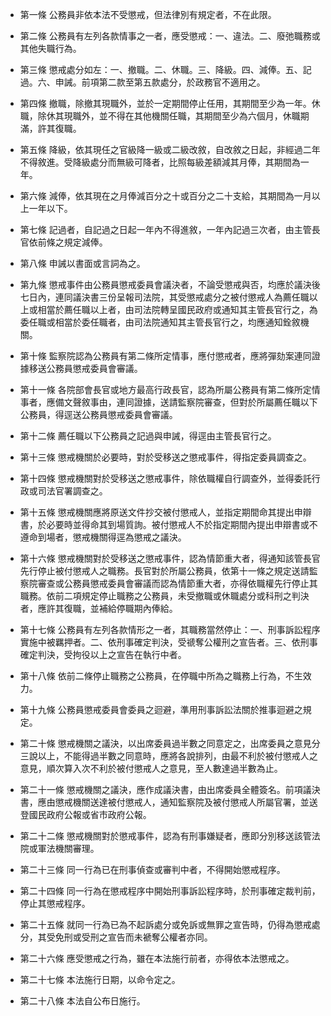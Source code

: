 * 第一條 公務員非依本法不受懲戒，但法律別有規定者，不在此限。

* 第二條 公務員有左列各款情事之一者，應受懲戒：一、違法。二、廢弛職務或其他失職行為。

* 第三條 懲戒處分如左：一、撤職。二、休職。三、降級。四、減俸。五、記過。六、申誡。前項第二款至第五款處分，於政務官不適用之。

* 第四條 撤職，除撤其現職外，並於一定期間停止任用，其期間至少為一年。休職，除休其現職外，並不得在其他機關任職，其期間至少為六個月，休職期滿，許其復職。

* 第五條 降級，依其現任之官級降一級或二級改敘，自改敘之日起，非經過二年不得敘進。受降級處分而無級可降者，比照每級差額減其月俸，其期間為一年。

* 第六條 減俸，依其現在之月俸減百分之十或百分之二十支給，其期間為一月以上一年以下。

* 第七條 記過者，自記過之日起一年內不得進敘，一年內記過三次者，由主管長官依前條之規定減俸。

* 第八條 申誡以書面或言詞為之。

* 第九條 懲戒事件由公務員懲戒委員會議決者，不論受懲戒與否，均應於議決後七日內，連同議決書三份呈報司法院，其受懲戒處分之被付懲戒人為薦任職以上或相當於薦任職以上者，由司法院轉呈國民政府或通知其主管長官行之，為委任職或相當於委任職者，由司法院通知其主管長官行之，均應通知銓敘機關。

* 第十條 監察院認為公務員有第二條所定情事，應付懲戒者，應將彈劾案連同證據移送公務員懲戒委員會審議。

* 第十一條 各院部會長官或地方最高行政長官，認為所屬公務員有第二條所定情事者，應備文聲敘事由，連同證據，送請監察院審查，但對於所屬薦任職以下公務員，得逕送公務員懲戒委員會審議。

* 第十二條 薦任職以下公務員之記過與申誡，得逕由主管長官行之。

* 第十三條 懲戒機關於必要時，對於受移送之懲戒事件，得指定委員調查之。

* 第十四條 懲戒機關對於受移送之懲戒事件，除依職權自行調查外，並得委託行政或司法官署調查之。

* 第十五條 懲戒機關應將原送文件抄交被付懲戒人，並指定期間命其提出申辯書，於必要時並得命其到場質詢。被付懲戒人不於指定期間內提出申辯書或不遵命到場者，懲戒機關得逕為懲戒之議決。

* 第十六條 懲戒機關對於受移送之懲戒事件，認為情節重大者，得通知該管長官先行停止被付懲戒人之職務。長官對於所屬公務員，依第十一條之規定送請監察院審查或公務員懲戒委員會審議而認為情節重大者，亦得依職權先行停止其職務。依前二項規定停止職務之公務員，未受撤職或休職處分或科刑之判決者，應許其復職，並補給停職期內俸給。

* 第十七條 公務員有左列各款情形之一者，其職務當然停止：一、刑事訴訟程序實施中被羈押者。二、依刑事確定判決，受禠奪公權刑之宣告者。三、依刑事確定判決，受拘役以上之宣告在執行中者。

* 第十八條 依前二條停止職務之公務員，在停職中所為之職務上行為，不生效力。

* 第十九條 公務員懲戒委員會委員之迴避，準用刑事訴訟法關於推事迴避之規定。

* 第二十條 懲戒機關之議決，以出席委員過半數之同意定之，出席委員之意見分三說以上，不能得過半數之同意時，應將各說排列，由最不利於被付懲戒人之意見，順次算入次不利於被付懲戒人之意見，至人數達過半數為止。

* 第二十一條 懲戒機關之議決，應作成議決書，由出席委員全體簽名。前項議決書，應由懲戒機關送達被付懲戒人，通知監察院及被付懲戒人所屬官署，並送登國民政府公報或省市政府公報。

* 第二十二條 懲戒機關對於懲戒事件，認為有刑事嫌疑者，應即分別移送該管法院或軍法機關審理。

* 第二十三條 同一行為已在刑事偵查或審判中者，不得開始懲戒程序。

* 第二十四條 同一行為在懲戒程序中開始刑事訴訟程序時，於刑事確定裁判前，停止其懲戒程序。

* 第二十五條 就同一行為已為不起訴處分或免訴或無罪之宣告時，仍得為懲戒處分，其受免刑或受刑之宣告而未褫奪公權者亦同。

* 第二十六條 應受懲戒之行為，雖在本法施行前者，亦得依本法懲戒之。

* 第二十七條 本法施行日期，以命令定之。

* 第二十八條 本法自公布日施行。

